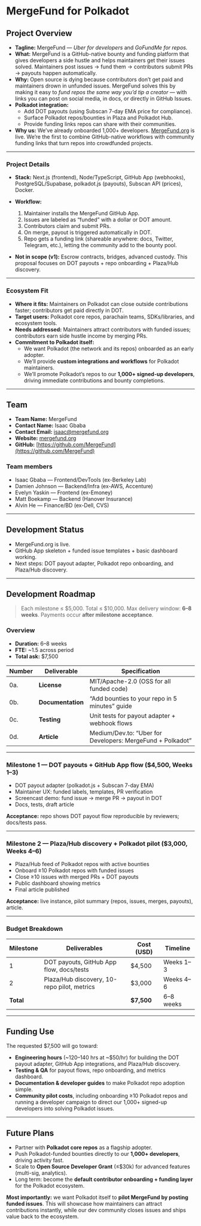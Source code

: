 # MergeFund for Polkadot

## Project Overview
- **Tagline:** MergeFund — *Uber for developers* and *GoFundMe for repos.*
- **What:** MergeFund is a GitHub-native bounty and funding platform that gives developers a side hustle and helps maintainers get their issues solved. Maintainers post issues → fund them → contributors submit PRs → payouts happen automatically.  
- **Why:** Open source is dying because contributors don’t get paid and maintainers drown in unfunded issues. MergeFund solves this by making it easy to *fund repos the same way you’d tip a creator* — with links you can post on social media, in docs, or directly in GitHub Issues.  
- **Polkadot integration:**  
  - Add DOT payouts (using Subscan 7-day EMA price for compliance).  
  - Surface Polkadot repos/bounties in Plaza and Polkadot Hub.  
  - Provide funding links repos can share with their communities.  
- **Why us:** We’ve already onboarded 1,000+ developers. [MergeFund.org](https://mergefund.org) is live. We’re the first to combine GitHub-native workflows with community funding links that turn repos into crowdfunded projects.

---

### Project Details
- **Stack:** Next.js (frontend), Node/TypeScript, GitHub App (webhooks), PostgreSQL/Supabase, polkadot.js (payouts), Subscan API (prices), Docker.  
- **Workflow:**  
  1. Maintainer installs the MergeFund GitHub App.  
  2. Issues are labeled as “funded” with a dollar or DOT amount.  
  3. Contributors claim and submit PRs.  
  4. On merge, payout is triggered automatically in DOT.  
  5. Repo gets a funding link (shareable anywhere: docs, Twitter, Telegram, etc.), letting the community add to the bounty pool.  

- **Not in scope (v1):** Escrow contracts, bridges, advanced custody. This proposal focuses on DOT payouts + repo onboarding + Plaza/Hub discovery.

---

### Ecosystem Fit
- **Where it fits:** Maintainers on Polkadot can close outside contributions faster; contributors get paid directly in DOT.  
- **Target users:** Polkadot core repos, parachain teams, SDKs/libraries, and ecosystem tools.  
- **Needs addressed:** Maintainers attract contributors with funded issues; contributors earn side hustle income by merging PRs.  
- **Commitment to Polkadot itself:**  
  - We want Polkadot (the network and its repos) onboarded as an early adopter.  
  - We’ll provide **custom integrations and workflows** for Polkadot maintainers.  
  - We’ll promote Polkadot’s repos to our **1,000+ signed-up developers**, driving immediate contributions and bounty completions.  

---

## Team
- **Team Name:** MergeFund  
- **Contact Name:** Isaac Gbaba  
- **Contact Email:** isaac@mergefund.org  
- **Website:** [mergefund.org](https://mergefund.org)  
- **GitHub:** [https://github.com/MergeFund](https://github.com/MergeFund)  

### Team members
- Isaac Gbaba — Frontend/DevTools (ex-Berkeley Lab)  
- Damien Johnson — Backend/Infra (ex-AWS, Accenture)  
- Evelyn Yaskin — Frontend (ex-Emoney)  
- Matt Boekamp — Backend (Hanover Insurance)  
- Alvin He — Finance/BD (ex-Dell, CVS)  

---

## Development Status
- MergeFund.org is live.  
- GitHub App skeleton + funded issue templates + basic dashboard working.  
- Next steps: DOT payout adapter, Polkadot repo onboarding, and Plaza/Hub discovery.

---

## Development Roadmap
> Each milestone ≤ $5,000. Total ≤ $10,000. Max delivery window: **6–8 weeks**. Payments occur **after milestone acceptance**.

### Overview
- **Duration:** 6–8 weeks  
- **FTE:** ~1.5 across period  
- **Total ask:** $7,500  

| Number | Deliverable | Specification |
|--------|-------------|---------------|
| 0a. | **License** | MIT/Apache-2.0 (OSS for all funded code) |
| 0b. | **Documentation** | “Add bounties to your repo in 5 minutes” guide |
| 0c. | **Testing** | Unit tests for payout adapter + webhook flows |
| 0d. | **Article** | Medium/Dev.to: “Uber for Developers: MergeFund + Polkadot” |

---

### Milestone 1 — DOT payouts + GitHub App flow (**$4,500**, Weeks 1–3)
- DOT payout adapter (polkadot.js + Subscan 7-day EMA)  
- Maintainer UX: funded labels, templates, PR verification  
- Screencast demo: fund issue → merge PR → payout in DOT  
- Docs, tests, draft article  

**Acceptance:** repo shows DOT payout flow reproducible by reviewers; docs/tests pass.

---

### Milestone 2 — Plaza/Hub discovery + Polkadot pilot (**$3,000**, Weeks 4–6)
- Plaza/Hub feed of Polkadot repos with active bounties  
- Onboard ≥10 Polkadot repos with funded issues  
- Close ≥10 issues with merged PRs + DOT payouts  
- Public dashboard showing metrics  
- Final article published  

**Acceptance:** live instance, pilot summary (repos, issues, merges, payouts), article.

---

### Budget Breakdown
| Milestone | Deliverables | Cost (USD) | Timeline |
|-----------|--------------|------------|----------|
| 1 | DOT payouts, GitHub App flow, docs/tests | $4,500 | Weeks 1–3 |
| 2 | Plaza/Hub discovery, 10-repo pilot, metrics | $3,000 | Weeks 4–6 |
| **Total** |  | **$7,500** | 6–8 weeks |

---

## Funding Use
The requested $7,500 will go toward:  
- **Engineering hours** (~120–140 hrs at ~$50/hr) for building the DOT payout adapter, GitHub App integrations, and Plaza/Hub discovery.  
- **Testing & QA** for payout flows, repo onboarding, and metrics dashboard.  
- **Documentation & developer guides** to make Polkadot repo adoption simple.  
- **Community pilot costs**, including onboarding ≥10 Polkadot repos and running a developer campaign to direct our 1,000+ signed-up developers into solving Polkadot issues.  

---

## Future Plans
- Partner with **Polkadot core repos** as a flagship adopter.  
- Push Polkadot-funded bounties directly to our **1,000+ developers**, driving activity fast.  
- Scale to **Open Source Developer Grant** (≤$30k) for advanced features (multi-sig, analytics).  
- Long term: become the **default contributor onboarding + funding layer** for the Polkadot ecosystem.  

**Most importantly:** we want Polkadot itself to **pilot MergeFund by posting funded issues**. This will showcase how maintainers can attract contributions instantly, while our dev community closes issues and ships value back to the ecosystem.
